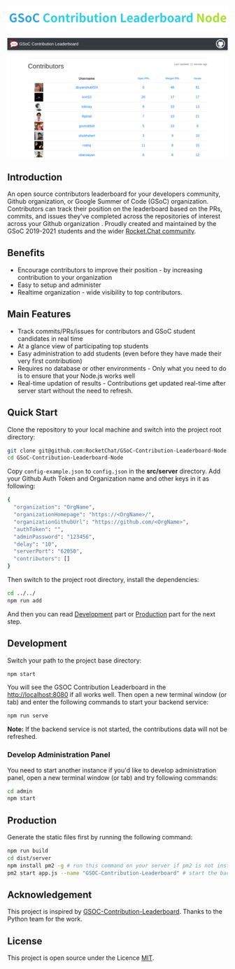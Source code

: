 
<p align="center"><img src="./docs/images/logo.png"></p>

![](./docs/images/demo.png)

## Introduction

An open source contributors leaderboard for your developers community, Github organization, or Google Summer of Code (GSoC) organization. Contributors can track their position on the leaderboard based on the PRs, commits, and issues they've completed across the repositories of interest across your Github organization . Proudly created and maintained by the GSoC 2019-2021 students and the wider [Rocket.Chat community](https://github.com/RocketChat).

## Benefits
- Encourage contributors to improve their position - by increasing contribution to your organization
- Easy to setup and administer
- Realtime organization - wide visibility to top contributors.

## Main Features
- Track commits/PRs/issues for contributors and GSoC student candidates in real time
- At a glance view of participating top students
- Easy administration to add students (even before they have made their very first contribution)
- Requires no database or other environments - Only what you need to do is to ensure that your Node.js works well
- Real-time updation of results - Contributions get updated real-time after server start without the need to refresh.

## Quick Start
Clone the repository to your local machine and switch into the project root directory:
````bash
git clone git@github.com:RocketChat/GSoC-Contribution-Leaderboard-Node.git
cd GSoC-Contribution-Leaderboard-Node
````
Copy `config-example.json` to `config.json` in the **src/server** directory. Add your Github Auth Token and Organization name and other keys in it as following:
````bash
{
  "organization": "OrgName",
  "organizationHomepage": "https://<OrgName>/",
  "organizationGithubUrl": "https://github.com/<OrgName>",
  "authToken": "",
  "adminPassword": "123456",
  "delay": "10",
  "serverPort": "62050",
  "contributors": []
}
````
Then switch to the project root directory, install the dependencies:
````bash
cd ../../
npm run add
````

And then you can read [Development](#development) part or [Production](#production) part for the next step.
## Development
Switch your path to the project base directory:
````bash
npm start
````
You will see the GSOC Contribution Leaderboard in the [http://localhost:8080](http://localhost:8080) if all works well. Then open a new terminal window (or tab) and enter the following commands to start your backend service:
````bash
npm run serve
````
**Note:** If the backend service is not started, the contributions data will not be refreshed.

### Develop Administration Panel
You need to start another instance if you'd like to develop administration panel, open a new terminal window (or tab) and try following commands:
````bash
cd admin
npm start
````

## Production
Generate the static files first by running the following command:
````bash
npm run build
cd dist/server
npm install pm2 -g # run this command on your server if pm2 is not installed.
pm2 start app.js --name "GSOC-Contribution-Leaderboard" # start the backend service
````

## Acknowledgement
This project is inspired by [GSOC-Contribution-Leaderboard](https://github.com/shubhsherl/GSoC-Contribution-Leaderboard/). Thanks to the Python team for the work.

## License
This project is open source under the Licence [MIT](./LICENSE).
